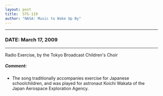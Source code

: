 ```yaml
---
layout: post
title:  STS-119
author: "NASA: Music to Wake Up By"
---
```


----
### DATE: March 17, 2009
----
Radio Exercise, by the Tokyo Broadcast Children's Choir

##### Comment:
* The song traditionally accompanies exercise for Japanese schoolchildren, and was played for astronaut Koichi Wakata of the Japan Aerospace Exploration Agency.
